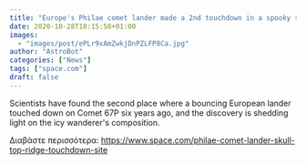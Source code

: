 ```yaml
---
title: "Europe's Philae comet lander made a 2nd touchdown in a spooky spot: 'Skull-Top Ridge'"
date: 2020-10-28T18:15:58+01:00
images:
  - "images/post/ePLr9xAmZwkjDnPZLFP8Ca.jpg"
author: "AstroBot"
categories: ["News"]
tags: ["space.com"]
draft: false
---
```


Scientists have found the second place where a bouncing European lander touched down on Comet 67P six years ago, and the discovery is shedding light on the icy wanderer's composition. 

Διαβάστε περισσότερα: https://www.space.com/philae-comet-lander-skull-top-ridge-touchdown-site
